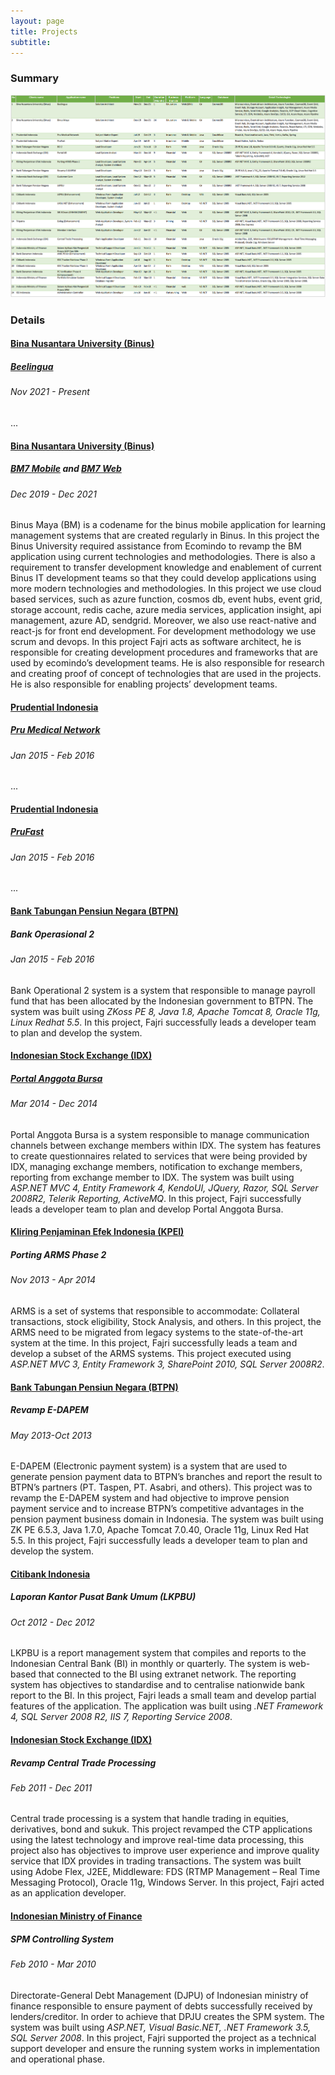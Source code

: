 ```yaml
---
layout: page
title: Projects
subtitle: 
---
```


### Summary
![Job Summary](img/job_summary.png)

### Details


#### [Bina Nusantara University (Binus)](https://binus.ac.id/)
##### [Beelingua](img/projects/beelingua.png)
###### Nov 2021 - Present
...

#### [Bina Nusantara University (Binus)](https://binus.ac.id/)
##### [BM7 Mobile](https://play.google.com/store/apps/details?id=id.ac.binus.maya) and [BM7 Web](https://newbinusmaya.binus.ac.id/login)
###### Dec 2019 - Dec 2021
Binus Maya (BM) is a codename for the binus mobile application for learning management systems that are created regularly in Binus. In this project the Binus University required assistance from Ecomindo to revamp the BM application using current technologies and methodologies. There is also a requirement to transfer development knowledge and enablement of current Binus IT development teams so that they could develop applications using more modern technologies and methodologies. In this project we use cloud based services, such as azure function, cosmos db, event hubs, event grid, storage account, redis cache, azure media services, application insight, api management, azure AD, sendgrid. Moreover, we also use react-native and react-js for front end development. For development methodology we use scrum and devops. In this project Fajri acts as software architect, he is responsible for creating development procedures and frameworks that are used by ecomindo’s development teams. He is also responsible for research and creating proof of concept of technologies that are used in the projects. He is also responsible for enabling projects’ development teams.

#### [Prudential Indonesia](https://www.prudential.co.id/)
##### [Pru Medical Network](img/projects/PMN.jpeg)
###### Jan 2015 - Feb 2016
...

#### [Prudential Indonesia](https://www.prudential.co.id/)
##### [PruFast](img/projects/PruFast.jpg)
###### Jan 2015 - Feb 2016
...

#### [Bank Tabungan Pensiun Negara (BTPN)](https://www.btpn.com/)
##### Bank Operasional 2
###### Jan 2015 - Feb 2016
Bank Operational 2 system is a system that responsible to manage payroll fund that has been allocated by the Indonesian government to BTPN. The system was built using *ZKoss PE 8, Java 1.8, Apache Tomcat 8, Oracle 11g, Linux Redhat 5.5*. In this project, Fajri successfully leads a developer team to plan and develop the system.

#### [Indonesian Stock Exchange (IDX)](https://www.idx.co.id/en-us/)
##### [Portal Anggota Bursa](https://www.idxportal.co.id/)
###### Mar 2014 - Dec 2014
Portal Anggota Bursa is a system responsible to manage communication channels between exchange members within IDX. The system has features to create questionnaires related to services that were being provided by IDX, managing exchange members, notification to exchange members, reporting from exchange member to IDX. The system was built using *ASP.NET MVC 4, Entity Framework 4, KendoUI, JQuery, Razor, SQL Server 2008R2, Telerik Reporting, ActiveMQ*. In this project, Fajri successfully leads a developer team to plan and develop Portal Anggota Bursa. 

#### [Kliring Penjaminan Efek Indonesia (KPEI)](http://www.kpei.co.id/)
##### Porting ARMS Phase 2
###### Nov 2013 - Apr 2014
ARMS is a set of systems that responsible to accommodate: Collateral transactions, stock eligibility, Stock Analysis, and others. In this project, the ARMS need to be migrated from legacy systems to the state-of-the-art system at the time. In this project, Fajri successfully leads a team and develop a subset of the ARMS systems. This project executed using *ASP.NET MVC 3, Entity Framework 3, SharePoint 2010, SQL Server 2008R2*.

#### [Bank Tabungan Pensiun Negara (BTPN)](https://www.btpn.com/)
##### Revamp E-DAPEM
###### May 2013-Oct 2013
E-DAPEM (Electronic payment system) is a system that are used to generate pension payment data to BTPN’s branches and report the result to BTPN’s partners (PT. Taspen, PT. Asabri, and others). This project was to revamp the E-DAPEM system and had objective to improve pension payment service and to increase BTPN’s competitive advantages in the pension payment business domain in Indonesia. The system was built using ZK PE 6.5.3, Java 1.7.0, Apache Tomcat 7.0.40, Oracle 11g, Linux Red Hat 5.5. In this project, Fajri successfully leads a developer team to plan and develop the system.

#### [Citibank Indonesia](https://www.citibank.co.id/portal/bahasa_home/index.htm)
##### Laporan Kantor Pusat Bank Umum (LKPBU)
###### Oct 2012 - Dec 2012
LKPBU is a report management system that compiles and reports to the Indonesian Central Bank (BI) in monthly or quarterly. The system is web-based that connected to the BI using extranet network. The reporting system has objectives to standardise and to centralise nationwide bank report to the BI. In this project, Fajri leads a small team and develop partial features of the application. The application was built using *.NET Framework 4, SQL Server 2008 R2, IIS 7, Reporting Service 2008*.

#### [Indonesian Stock Exchange (IDX)](https://www.idx.co.id/en-us/)
##### Revamp Central Trade Processing
###### Feb 2011 - Dec 2011
Central trade processing is a system that handle trading in equities, derivatives, bond and sukuk. This project revamped the CTP applications using the latest technology and improve real-time data processing, this project also has objectives to improve user experience and improve quality service that IDX provides in trading transactions. The system was built using Adobe Flex, J2EE, Middleware: FDS (RTMP Management –  Real Time Messaging Protocol), Oracle 11g, Windows Server. In this project, Fajri acted as an application developer. 

#### [Indonesian Ministry of Finance](https://www.kemenkeu.go.id/en)
##### SPM Controlling System
###### Feb 2010 - Mar 2010
Directorate-General Debt Management (DJPU) of Indonesian ministry of finance responsible to ensure payment of debts successfully received by lenders/creditor. In order to achieve that DPJU creates the SPM system. The system was built using *ASP.NET, Visual Basic.NET, .NET Framework 3.5, SQL Server 2008*. In this project, Fajri supported the project as a technical support developer and ensure the running system works in implementation and operational phase.

